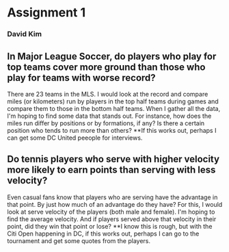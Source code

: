 # Assignment 1
### David Kim

## In Major League Soccer, do players who play for top teams cover more ground than those who play for teams with worse record?
There are 23 teams in the MLS. I would look at the record and compare miles (or kilometers) run by players in the top half teams during games and compare them to those in the bottom half teams. When I gather all the data, I'm hoping to find some data that stands out. For instance, how does the miles run differ by positions or by formations, if any? Is there a certain position who tends to run more than others?
**If this works out, perhaps I can get some DC United peeople for interviews.


## Do tennis players who serve with higher velocity more likely to earn points than serving with less velocity?
Even casual fans know that players who are serving have the advantage in that point. By just how much of an advantage do they have? For this, I would look at serve velocity of the players (both male and female). I'm hoping to find the average velocity. And if players served above that velocity in their point, did they win that point or lose? 
**I know this is rough, but with the Citi Open happening in DC, if this works out, perhaps I can go to the tournament and get some quotes from the players. 

